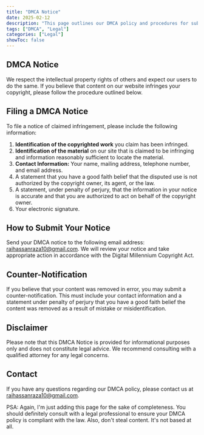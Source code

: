 ```yaml
---
title: "DMCA Notice"
date: 2025-02-12
description: "This page outlines our DMCA policy and procedures for submitting copyright infringement notices."
tags: ["DMCA", "Legal"]
categories: ["Legal"]
showToc: false
---
```


## DMCA Notice

We respect the intellectual property rights of others and expect our users to do the same. If you believe that content on our website infringes your copyright, please follow the procedure outlined below.

## Filing a DMCA Notice

To file a notice of claimed infringement, please include the following information:

1. **Identification of the copyrighted work** you claim has been infringed.
2. **Identification of the material** on our site that is claimed to be infringing and information reasonably sufficient to locate the material.
3. **Contact Information:** Your name, mailing address, telephone number, and email address.
4. A statement that you have a good faith belief that the disputed use is not authorized by the copyright owner, its agent, or the law.
5. A statement, under penalty of perjury, that the information in your notice is accurate and that you are authorized to act on behalf of the copyright owner.
6. Your electronic signature.

## How to Submit Your Notice

Send your DMCA notice to the following email address: [raihassanraza10@gmail.com](mailto:raihassanraza10@gmail.com). We will review your notice and take appropriate action in accordance with the Digital Millennium Copyright Act.

## Counter-Notification

If you believe that your content was removed in error, you may submit a counter-notification. This must include your contact information and a statement under penalty of perjury that you have a good faith belief the content was removed as a result of mistake or misidentification.

## Disclaimer

Please note that this DMCA Notice is provided for informational purposes only and does not constitute legal advice. We recommend consulting with a qualified attorney for any legal concerns.

## Contact

If you have any questions regarding our DMCA policy, please contact us at [raihassanraza10@gmail.com](mailto:raihassanraza10@gmail.com).

PSA: Again, I'm just adding this page for the sake of completeness. You should definitely consult with a legal professional to ensure your DMCA policy is compliant with the law. Also, don't steal content. It's not based at all.
